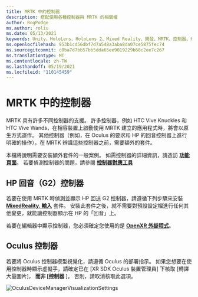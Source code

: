 ```yaml
---
title: MRTK 中的控制器
description: 搭配使用各種控制器與 MRTK 的相關檔
author: RogPodge
ms.author: roliu
ms.date: 05/13/2021
keywords: Unity、HoloLens、HoloLens 2、Mixed Reality、開發、MRTK、控制器、HP 回音、Oculus、HTC Vive、手
ms.openlocfilehash: 953b1cd56dbf7d7a548a3aba8da07ce5875fec74
ms.sourcegitcommit: c0ba7d7bb57bb5dda65ee9019229b68c2ee7c267
ms.translationtype: MT
ms.contentlocale: zh-TW
ms.lasthandoff: 05/19/2021
ms.locfileid: "110145459"
---
```

# <a name="controllers-in-mrtk"></a>MRTK 中的控制器

MRTK 具有許多不同控制器的支援。 許多控制器，例如 HTC Vive Knuckles 和 HTC Vive Wands，在相容裝置上啟動使用 MRTK 建立的應用程式時，將會以原生方式運作。 其他控制器（例如，在 Oculus 的要求和 HP 的回音控制器上進行明確的操作），在 MRTK 辨識這些控制器之前，需要額外的套件。

本檔將說明需要安裝額外套件的一般案例。 如需控制器的詳細資訊，請造訪 [**功能頁面**](../features/input/controllers.md)。 若要偵測控制器的問題，請參閱 [**控制器對應工具**](../features/tools/controller-mapping-tool.md)

## <a name="hp-reverb-g2-controllers"></a>HP 回音（G2）控制器

若要在使用 MRTK 時偵測並顯示 HP 回送 G2 控制器，請遵循下列步驟來安裝 [**MixedReality. 輸入**](/windows/mixed-reality/develop/unity/unity-reverb-g2-controllers#installing-microsoftmixedrealityinput-with-the-mixed-reality-feature-tool) 套件。 安裝此套件之後，就不需要對預設設定檔進行任何其他變更，就能讓控制器顯示在 HP 的「回音」上。 

若要在編輯器中顯示控制器，您必須確定您使用的是 [**OpenXR 外掛程式**](/windows/mixed-reality/develop/unity/openxr-getting-started)。

## <a name="oculus-controllers"></a>Oculus 控制器 

若要將 Oculus 控制器模型視覺化，請遵循 Oculus 的部署指示。 如果您想要在使用控制器時顯示虛擬手，請確定已在 [XR SDK Oculus 裝置管理員] 下核取 [轉譯大量圖片]， **而非 [控制器** ]。 否則，請取消核取此選項。

![OculusDeviceManagerVisualizationSettings](../images/cross-platform/oculus-quest/OculusDeviceManager.png)

